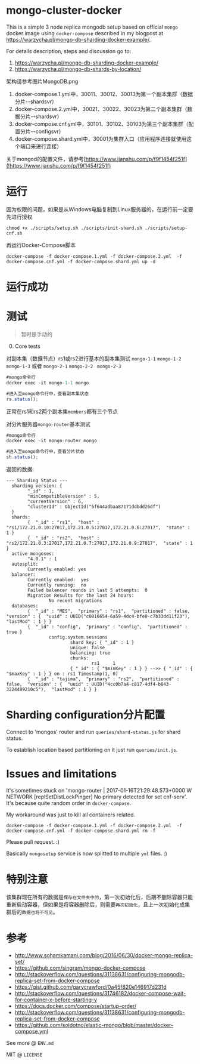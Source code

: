 # mongo-cluster-docker

This is a simple 3 node replica mongodb setup based on official `mongo` docker image using `docker-compose` described in my blogpost at https://warzycha.pl/mongo-db-sharding-docker-example/.

For details description, steps and discussion go to:

1. https://warzycha.pl/mongo-db-sharding-docker-example/
2. https://warzycha.pl/mongo-db-shards-by-location/


架构请参考图片MongoDB.png
1. docker-compose.1.yml中，30011、30012、30013为第一个副本集群（数据分片--shardsvr）
2. docker-compose.2.yml中，30021、30022、30023为第二个副本集群（数据分片--shardsvr）
3. docker-compose.cnf.yml中，30101、30102、30103为第三个副本集群（配置分片--configsvr）
4. docker-compose.shard.yml中，30001为集群入口（应用程序连接就使用这个端口来进行连接）


关于mongod的配置文件，请参考[https://www.jianshu.com/p/f9f1454f251f](!https://www.jianshu.com/p/f9f1454f251f)



# 运行
因为权限的问题，如果是从Windows电脑复制到Linux服务器的，在运行前一定要先进行授权
```
chmod +x ./scripts/setup.sh ./scripts/init-shard.sh ./scripts/setup-cnf.sh
```
再运行Docker-Compose脚本
```
docker-compose -f docker-compose.1.yml -f docker-compose.2.yml  -f docker-compose.cnf.yml -f docker-compose.shard.yml up -d
```



# 运行成功





# 测试

> 暂时是手动的

0. Core tests

对副本集（数据节点）rs1或rs2进行基本的副本集测试  `mongo-1-1` `mongo-1-2` `mongo-1-3` 或者 `mongo-2-1` `mongo-2-2 ` `mongo-2-3`
```js
#mongo命令行
docker exec -it mongo-1-1 mongo

#进入至mongo命令行中，查看副本集状态
rs.status();
```

正常在rs1和rs2两个副本集`members`都有三个节点 



对分片服务器`mongo-router`基本测试 
```js
#mongo命令行
docker exec -it mongo-router mongo

#进入至mongo命令行中，查看分片状态
sh.status();
```

返回的数据:

```
--- Sharding Status --- 
  sharding version: {
        "_id" : 1,
        "minCompatibleVersion" : 5,
        "currentVersion" : 6,
        "clusterId" : ObjectId("5f644adbaa87171ddbdd26df")
  }
  shards:
        {  "_id" : "rs1",  "host" : "rs1/172.21.0.10:27017,172.21.0.5:27017,172.21.0.6:27017",  "state" : 1 }
        {  "_id" : "rs2",  "host" : "rs2/172.21.0.3:27017,172.21.0.7:27017,172.21.0.9:27017",  "state" : 1 }
  active mongoses:
        "4.0.1" : 1
  autosplit:
        Currently enabled: yes
  balancer:
        Currently enabled:  yes
        Currently running:  no
        Failed balancer rounds in last 5 attempts:  0
        Migration Results for the last 24 hours: 
                No recent migrations
  databases:
        {  "_id" : "MES",  "primary" : "rs1",  "partitioned" : false,  "version" : {  "uuid" : UUID("c0016654-6a59-4dc4-bfe0-c7b33dd11f23"),  "lastMod" : 1 } }
        {  "_id" : "config",  "primary" : "config",  "partitioned" : true }
                config.system.sessions
                        shard key: { "_id" : 1 }
                        unique: false
                        balancing: true
                        chunks:
                                rs1     1
                        { "_id" : { "$minKey" : 1 } } -->> { "_id" : { "$maxKey" : 1 } } on : rs1 Timestamp(1, 0) 
        {  "_id" : "tajima",  "primary" : "rs2",  "partitioned" : false,  "version" : {  "uuid" : UUID("4cc0b7a4-c817-4df4-b843-3224489210c5"),  "lastMod" : 1 } }
```



# Sharding configuration分片配置

Connect to 'mongos' router and run `queries/shard-status.js` for shard status.

To establish location based partitioning on it just run `queries/init.js`.

# Issues and limitations

It's sometimes stuck on 'mongo-router         | 2017-01-16T21:29:48.573+0000 W NETWORK  [replSetDistLockPinger] No primary detected for
set cnf-serv'. It's because quite random order in `docker-compose`.

My workaround was just to kill all containers related.

```
docker-compose -f docker-compose.1.yml -f docker-compose.2.yml  -f docker-compose.cnf.yml -f docker-compose.shard.yml rm -f
```

Please pull request. :)

Basically `mongosetup` service is now splitted to multiple `yml` files. :)



# 特别注意

该集群现在所有的数据是`保存在文件夹中的`，第一次初始化后，后期不删除容器只能重新启动容器，但如果是将容器删除后，则需要`再次初始化`，且上一次初始化成集群后的`数据也将不可见`。





# 参考

* http://www.sohamkamani.com/blog/2016/06/30/docker-mongo-replica-set/
* https://github.com/singram/mongo-docker-compose
* http://stackoverflow.com/questions/31138631/configuring-mongodb-replica-set-from-docker-compose
* https://gist.github.com/garycrawford/0a45f820e146917d231d
* http://stackoverflow.com/questions/31746182/docker-compose-wait-for-container-x-before-starting-y
* https://docs.docker.com/compose/startup-order/
* http://stackoverflow.com/questions/31138631/configuring-mongodb-replica-set-from-docker-compose
* https://github.com/soldotno/elastic-mongo/blob/master/docker-compose.yml

See more @ `ENV.md`

MIT @ `LICENSE`
